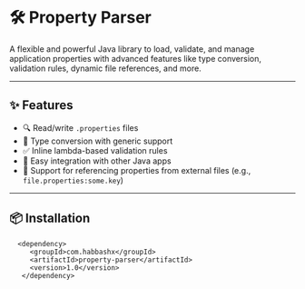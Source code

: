 # 🛠️ Property Parser

A flexible and powerful Java library to load, validate, and manage application properties with advanced features like type conversion, validation rules, dynamic file references, and more.

---

## ✨ Features

- 🔍 Read/write `.properties` files
- 🔧 Type conversion with generic support
- ✅ Inline lambda-based validation rules
- 🧩 Easy integration with other Java apps
- 🔄 Support for referencing properties from external files (e.g., `file.properties:some.key`)

---

## 📦 Installation
```
  <dependency>
     <groupId>com.habbashx</groupId>
     <artifactId>property-parser</artifactId>
     <version>1.0</version>
   </dependency>
```